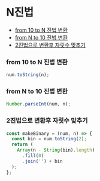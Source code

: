 

# N진법
- [from 10 to N 진법 변환](#10---n-진법-변환)
- [from N to 10 진법 변환](#n---10-진법-변환)
- [2진법으로 변환후 자릿수 맞추기](#2진법으로-변환후-자릿수-맞추기)



### from 10 to N 진법 변환

```js
num.toString(n);
```



### from N to 10 진법 변환

```js
Number.parseInt(num, n);
```



### 2진법으로 변환후 자릿수 맞추기

```js
const makeBinary = (num, n) => {
  const bin = num.toString(2);
  return (
    Array(n - String(bin).length)
      .fill(0)
      .join('') + bin
  );
};
```

